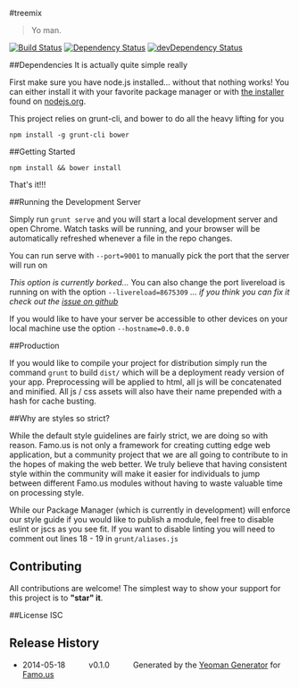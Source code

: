 #treemix
> Yo man.

[![Build Status](https://travis-ci.org/Zolmeister/treemix.svg?branch=master)](https://travis-ci.org/Zolmeister/treemix) [![Dependency Status](https://david-dm.org/Zolmeister/treemix.svg)](https://david-dm.org/Zolmeister/treemix) [![devDependency Status](https://david-dm.org/Zolmeister/treemix/dev-status.svg)](https://david-dm.org/Zolmeister/treemix#info=devDependencies)

##Dependencies
It is actually quite simple really

First make sure you have node.js installed... without that nothing works!  You can either install it with your favorite package manager or with [the installer](http://nodejs.org/download) found on [nodejs.org](http://nodejs.org).

This project relies on grunt-cli, and bower to do all the heavy lifting for you

```
npm install -g grunt-cli bower
```

##Getting Started

```
npm install && bower install
```

That's it!!!

##Running the Development Server

Simply run ```grunt serve``` and you will start a local development server and open Chrome.  Watch tasks will be running, and your browser will be automatically refreshed whenever a file in the repo changes.

You can run serve with ```--port=9001``` to manually pick the port that the server will run on

*This option is currently borked...*
You can also change the port livereload is running on with the option ```--livereload=8675309```
*... if you think you can fix it check out the [issue on github](https://github.com/Famous/generator-famous/issues/22)*

If you would like to have your server be accessible to other devices on your local machine use the option ```--hostname=0.0.0.0```

##Production

If you would like to compile your project for distribution simply run the command ```grunt``` to build ```dist/``` which will be a deployment ready version of your app.  Preprocessing will be applied to html, all js will be concatenated and minified.  All js / css assets will also have their name prepended with a hash for cache busting.

##Why are styles so strict?

While the default style guidelines are fairly strict, we are doing so with reason.  Famo.us is not only a framework for creating cutting edge web application, but a community project that we are all going to contribute to in the hopes of making the web better.  We truly believe that having consistent style within the community will make it easier for individuals to jump between different Famo.us modules without having to waste valuable time on processing style.

While our Package Manager (which is currently in development) will enforce our style guide if you would like to publish a module, feel free to disable eslint or jscs as you see fit.  If you want to disable linting you will need to comment out lines 18 - 19 in ```grunt/aliases.js```

## Contributing
All contributions are welcome! The simplest way to show your support for this project is to **"star" it**.

##License
ISC

## Release History
 * 2014-05-18   v0.1.0   Generated by the [Yeoman Generator](https://github.com/famous/generator-famous) for [Famo.us](http://famo.us)